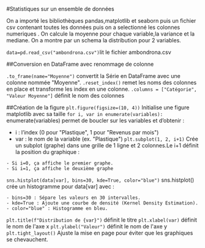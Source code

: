 #Statistiques sur un ensemble de données

On a importé les bibliothèques pandas,matplotlib et seaborn puis un fichier csv contenant toutes les données puis on a selectionné les colonnes numeriques .
On calcule la moyenne pour chaque variable,la variance et la mediane. On a montre par un schema la distribution pour 2 variables.

`data=pd.read_csv("ambondrona.csv")`lit le fichier ambondrona.csv

##Conversion en DataFrame avec renommage de colonne

`.to_frame(name="Moyenne")` convertit la Série en DataFrame avec une colonne nommée "Moyenne".
`.reset_index()` remet les noms des colonnes en place et transforme les index en une colonne.
`.columns = ["Catégorie", "Valeur Moyenne"]` définit le nom des colonnes

##Création de la figure
`plt.figure(figsize=(10, 4))` Initialise une figure matplotlib avec sa taille
`for i, var in enumerate(variables):` enumerate(variables) permet de boucler sur les variables et d’obtenir :

   - i : l’index (0 pour "Plastique", 1 pour "Revenus par mois")
   - var : le nom de la variable (ex. "Plastique")
`plt.subplot(1, 2, i+1)` Crée un subplot (graphe) dans une grille de 1 ligne et 2 colonnes.Le i+1 définit la position du graphique :

    - Si i=0, ça affiche le premier graphe.
    - Si i=1, ça affiche le deuxième graphe
`sns.histplot(data[var], bins=30, kde=True, color="blue")` sns.histplot() crée un histogramme pour data[var] avec :

    - bins=30 : Sépare les valeurs en 30 intervalles.
    - kde=True : Ajoute une courbe de densité (Kernel Density Estimation).
    - color="blue" : Histogramme en bleu.
`plt.title(f"Distribution de {var}")` définit le titre
`plt.xlabel(var)` définit le nom de l'axe x
`plt.ylabel("Valeur")` définit le nom de l'axe y
`plt.tight_layout()` Ajuste la mise en page pour éviter que les graphiques se chevauchent.


